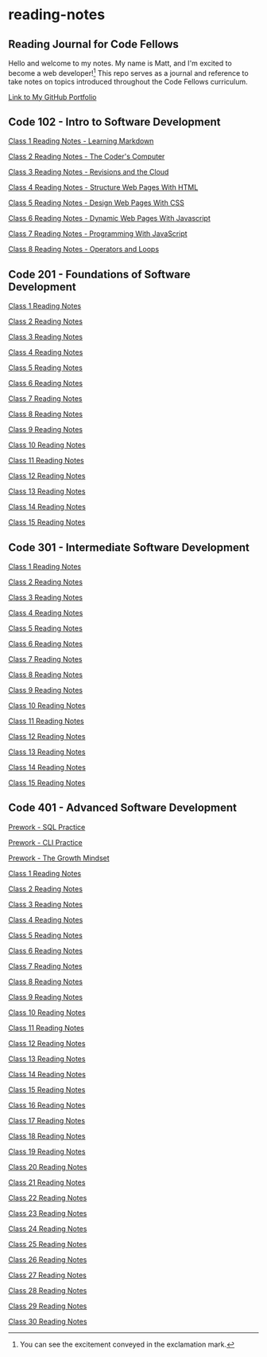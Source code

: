 # reading-notes

## Reading Journal for Code Fellows

Hello and welcome to my notes. My name is Matt, and I'm excited to become a web developer![^1] This repo serves as a journal and reference to take notes on topics introduced throughout the Code Fellows curriculum.

[Link to My GitHub Portfolio](https://github.com/matthew-c-austin)

## Code 102 - Intro to Software Development

[Class 1 Reading Notes - Learning Markdown](/102/Read-01-Learning-Markdown.md)

[Class 2 Reading Notes - The Coder's Computer](/102/Read-02-The-Coders-Computer.md)

[Class 3 Reading Notes - Revisions and the Cloud](/102/Read-03-Revisions-and-the-Cloud.md)

[Class 4 Reading Notes - Structure Web Pages With HTML](/102/Read-04-Structure-Web-Pages-HTML.md)

[Class 5 Reading Notes - Design Web Pages With CSS](102/Read-05-Design-web-pages-with-CSS.md)

[Class 6 Reading Notes - Dynamic Web Pages With Javascript](/102/Read-06-Dynamic-web-pages-with-JavaScript.md)

[Class 7 Reading Notes - Programming With JavaScript](102/Read-07-Programming-with-JavaScript.md)

[Class 8 Reading Notes - Operators and Loops](102/Read-08-Operators-and-Loops.md)

## Code 201 - Foundations of Software Development

[Class 1 Reading Notes](201/class-01.md)

[Class 2 Reading Notes](201/class-02.md)

[Class 3 Reading Notes](201/class-03.md)

[Class 4 Reading Notes](201/class-04.md)

[Class 5 Reading Notes](201/class-05.md)

[Class 6 Reading Notes](201/class-06.md)

[Class 7 Reading Notes](201/class-07.md)

[Class 8 Reading Notes](201/class-08.md)

[Class 9 Reading Notes](201/class-09.md)

[Class 10 Reading Notes](201/class-10.md)

[Class 11 Reading Notes](201/class-11.md)

[Class 12 Reading Notes](201/class-12.md)

[Class 13 Reading Notes](201/class-13.md)

[Class 14 Reading Notes](201/class-14.md)

[Class 15 Reading Notes](201/class-15.md)

## Code 301 - Intermediate Software Development

[Class 1 Reading Notes](301/class-01.md)

[Class 2 Reading Notes](301/class-02.md)

[Class 3 Reading Notes](301/class-03.md)

[Class 4 Reading Notes](301/class-04.md)

[Class 5 Reading Notes](301/class-05.md)

[Class 6 Reading Notes](301/class-06.md)

[Class 7 Reading Notes](301/class-07.md)

[Class 8 Reading Notes](301/class-08.md)

[Class 9 Reading Notes](301/class-09.md)

[Class 10 Reading Notes](301/class-10.md)

[Class 11 Reading Notes](301/class-11.md)

[Class 12 Reading Notes](301/class-12.md)

[Class 13 Reading Notes](301/class-13.md)

[Class 14 Reading Notes](301/class-14.md)

[Class 15 Reading Notes](301/class-15.md)

## Code 401 - Advanced Software Development

[Prework - SQL Practice](401/prework-sql.md)

[Prework - CLI Practice](401/prework-cli.md)

[Prework - The Growth Mindset](401/prework-growth-mindset.md)

[Class 1 Reading Notes]()

[Class 2 Reading Notes]()

[Class 3 Reading Notes]()

[Class 4 Reading Notes]()

[Class 5 Reading Notes]()

[Class 6 Reading Notes]()

[Class 7 Reading Notes]()

[Class 8 Reading Notes]()

[Class 9 Reading Notes]()

[Class 10 Reading Notes]()

[Class 11 Reading Notes]()

[Class 12 Reading Notes]()

[Class 13 Reading Notes]()

[Class 14 Reading Notes]()

[Class 15 Reading Notes]()

[Class 16 Reading Notes]()

[Class 17 Reading Notes]()

[Class 18 Reading Notes]()

[Class 19 Reading Notes]()

[Class 20 Reading Notes]()

[Class 21 Reading Notes]()

[Class 22 Reading Notes]()

[Class 23 Reading Notes]()

[Class 24 Reading Notes]()

[Class 25 Reading Notes]()

[Class 26 Reading Notes]()

[Class 27 Reading Notes]()

[Class 28 Reading Notes]()

[Class 29 Reading Notes]()

[Class 30 Reading Notes]()

[^1]: You can see the excitement conveyed in the exclamation mark.
